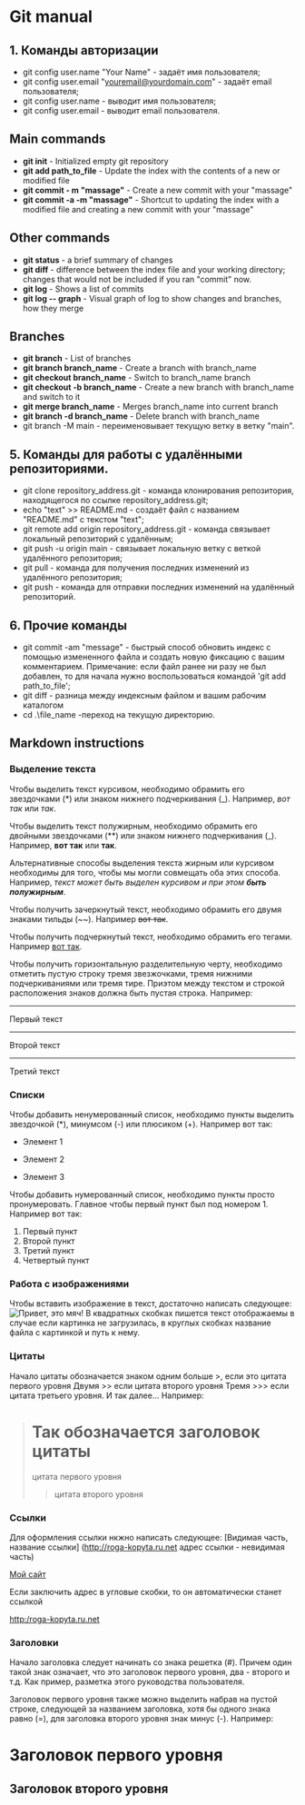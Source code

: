 # Git manual

## 1. Команды авторизации
* git config user.name "Your Name" - задаёт имя пользователя;
* git config user.email "youremail@yourdomain.com" - задаёт email пользователя;
* git config user.name - выводит имя пользователя;
* git config user.email - выводит email пользователя.

## Main commands
* **git init** - Initialized empty git repository
* **git add path_to_file** - Update the index with the contents of a new or modified file
* **git commit - m "massage"** - Create a new commit with your "massage"
* **git commit -a -m "massage"** - Shortcut to updating the index with a modified file and creating a new commit with your "massage"

## Other commands
* **git status** - a brief summary of changes
* **git diff** - difference between the index file and your working directory; changes that would not be included if you ran "commit" now.
* **git log** - Shows a list of commits
* **git log -- graph** - Visual graph of log to show changes and branches, how they merge

## Branches

* **git branch** - List of branches
* **git branch branch_name** - Create a branch with branch_name
*  **git checkout branch_name** - Switch to branch_name branch
* **git checkout -b branch_name** - Create a new branch with branch_name and switch to it
* **git merge branch_name** - Merges branch_name into current branch
* **git branch -d branch_name** - Delete branch with branch_name
* git branch -M main - переименовывает текущую ветку в ветку "main".

## 5. Команды для работы с удалёнными репозиториями.
* git clone repository_address.git - команда клонирования репозитория, находящегося по ссылке repository_address.git;
* echo "text" >> README.md - создаёт файл с названием "README.md" с текстом "text";
* git remote add origin repository_address.git - команда связывает локальный репозиторий с удалённым;
* git push -u origin main - связывает локальную ветку с веткой удалённого репозитория;
* git pull - команда для получения последних изменений из удалённого репозитория;
* git push - команда для отправки последних изменений на удалённый репозиторий.

## 6. Прочие команды
* git commit -am "message" - быстрый способ обновить индекс с помощью измененного файла и создать новую фиксацию с вашим комментарием. 
Примечание: если файл ранее ни разу не был добавлен, то для начала нужно воспользоваться командой 'git add path_to_file';
* git diff - разница между индексным файлом и вашим рабочим каталогом
* cd .\file_name -переход на текущую директорию.

## Markdown instructions

### Выделение текста

Чтобы выделить текст курсивом, необходимо обрамить его звездочками (*) или знаком нижнего подчеркивания (_). Например, *вот так* или _так_.

Чтобы выделить текст полужирным, необходимо обрамить его двойными звездочками (**) или знаком нижнего подчеркивания (_). Например, **вот так** или __так__.

Альтернативные способы выделения текста жирным или курсивом необходимы для того, чтобы мы могли совмещать оба этих способа. Например, _текст может быть выделен курсивом и при этом **быть полужирным**_.

Чтобы получить зачеркнутый текст, необходимо обрамить его двумя знаками тильды (~~).
Например ~~вот так~~.

Чтобы получить подчеркнутый текст, необходимо обрамить его тегами.
Например <u>вот так</u>.

Чтобы получить горизонтальную разделительную черту, необходимо отметить пустую строку тремя звезжочками, тремя нижними подчеркиваниями или тремя тире. Приэтом между текстом и строкой расположения знаков должна быть пустая строка.
Например:

---

Первый текст

***
Второй текст
___
Третий текст

### Списки

Чтобы добавить ненумерованный список, необходимо пункты выделить звездочкой (*), минумсом (-) или плюсиком (+).
Например вот так:
* Элемент 1
- Элемент 2
+ Элемент 3

Чтобы добавить нумерованный список, необходимо пункты просто пронумеровать. Главное чтобы первый пункт был под номером 1.
Например вот так:
1. Первый пункт
2. Второй пункт
7. Третий пункт
9. Четвертый пункт


### Работа с изображениями

Чтобы вставить изображение в текст, достаточно написать следующее:
![Привет, это мяч!](leto-boll.jpg)
В квадратных скобках пишется текст отображаемы в случае если картинка не загрузилась, в круглых скобках название файла с картинкой и путь к нему. 

### Цитаты
 Начало цитаты обозначается знаком одним больше >, если это цитата первого уровня 
Двумя >> если цитата второго уровня
Тремя >>> если цитата третьего уровня. И так далее...
Например:
># Так обозначается заголовок цитаты
> цитата первого уровня
>> цитата второго уровня

### Ссылки
Для оформления ссылки нкжно написать следующее: [Видимая часть, название ссылки] (http://roga-kopyta.ru.net адрес ссылки - невидимая часть)

[Мой сайт](http://roga-kopyta.ru.net)

Если заключить адрес в угловые скобки, то он автоматически станет ссылкой

<http:/roga-kopyta.ru.net>

### Заголовки
Начало заголовка следует начинать со знака решетка (#). Причем один такой знак означает, что это заголовок первого уровня, два - второго и т.д. Как пример, разметка этого руководства пользователя.

Заголовок первого уровня также можно выделить набрав на пустой строке, следующей за названием заголовка, хотя бы одного знака равно (=), для заголовка второго уровня знак минус (-).
Например: 

Заголовок первого уровня
=

Заголовок второго уровня
-
